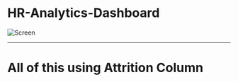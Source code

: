 # HR-Analytics-Dashboard
![Screen](https://github.com/user-attachments/assets/c2f3e9bf-39c8-4b82-ada4-1d1f3f584250)

-------------------------------------------------------------------------------------------

# All of this using Attrition Column 
